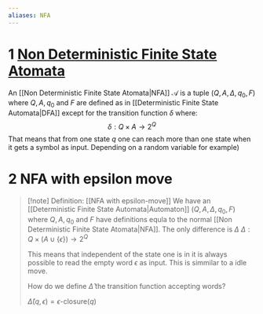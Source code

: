 ```yaml
---
aliases: NFA
---
```

# 1 [Non Deterministic Finite State Atomata](Non%20Deterministic%20Finite%20State%20Atomata.md)
An [[Non Deterministic Finite State Atomata|NFA]] $\mathcal{A}$ is  a tuple ($Q,A,\Delta,q_0,F$) where $Q,A,q_0$ and $F$ are defined as in [[Deterministic Finite State Automata|DFA]] except for the transition function $\delta$ where:
$$\delta: Q \times A \rightarrow 2^Q$$
That means that from one state $q$ one can reach more than one state when it gets a symbol as input. Depending on a random variable for example)

# 2 NFA with epsilon move

>[!note] Definition: [[NFA with epsilon-move]]
> We have an [[Deterministic Finite State Automata|Automaton]] $(Q,A,\Delta,q_0,F)$ where $Q,A,q_0$ and $F$ have definitions equla to the normal [[Non Deterministic Finite State Atomata|NFA]]. 
> The only difference is $\Delta$
> $\Delta: Q \times (A \cup\{\epsilon\}) \rightarrow 2^Q$
> 
> This means that independent of the state one is in it is always possible to read the empty word $\epsilon$ as input. This is simmilar to a idle move.
> 
> How do we define $\hat{\Delta}$ the transition function accepting words?
> 
> $\hat{\Delta}(q,\epsilon)=\epsilon\text{-closure}(q)$
> 
